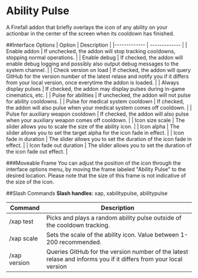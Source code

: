 # Ability Pulse
A Firefall addon that briefly overlays the icon of any ability on your actionbar in the center of the screen when its cooldown has finished.

##Interface Options
| Option  | Description |
|------------- | ------------- |
| Enable addon | If unchecked, the addon will stop tracking cooldowns, stopping normal operations. |
| Enable debug | If checked, the addon will enable debug logging and possibly also output debug messages to the system channel. |
| Check version on load | If checked, the addon will query GitHub for the version number of the latest relase and notify you if it differs from your local version, once everytime the addon is loaded. |
| Always display pulses | If checked, the addon may display pulses during in-game cinematics, etc. |
| Pulse for abilities | If unchecked, the addon will not pulse for ability cooldowns. |
| Pulse for medical system cooldown | If checked, the addon will also pulse when your medical system comes off cooldown. |
| Pulse for auxiliary weapon cooldown | If checked, the addon will also pulse when your auxiliary weapon comes off cooldown. |
| Icon size scale | The slider allows you to scale the size of the ability icon. |
| Icon alpha | The slider allows you to set the target alpha for the icon fade in effect. |
| Icon fade in duration | The slider allows you to set the duration of the icon fade in effect. |
| Icon fade out duration | The slider allows you to set the duration of the icon fade out effect. |

###Moveable Frame
You can adjust the position of the icon through the interface options menu, by moving the frame labeled "Ability Pulse" to the desired location. Please note that the size of this frame is not indicative of the size of the icon.

##Slash Commands
**Slash handles**: xap, xabilitypulse, abilitypulse

| Command  | Description |
|------------- | ------------- |
|/xap test     | Picks and plays a random ability pulse outside of the cooldown tracking. |
|/xap scale <value> | Sets the scale of the ability icon. Value between 1-200 recommended. |
|/xap version | Queries GitHub for the version number of the latest relase and informs you if it differs from your local version |
